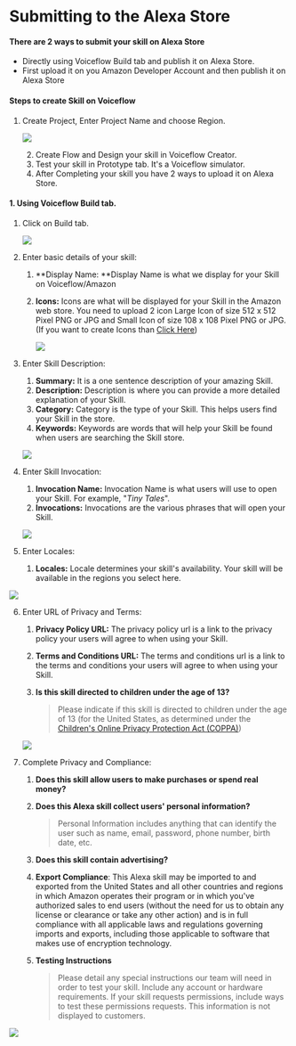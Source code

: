 # Submitting to the Alexa Store

#### There are 2 ways to submit your skill on Alexa Store

- Directly using Voiceflow Build tab and publish it on Alexa Store.
- First upload it on you Amazon Developer Account and then publish it on Alexa Store

#### Steps to create Skill on Voiceflow

1. Create Project, Enter Project Name and choose Region.

   ![](https://i.imgur.com/aqd3OPk.png)

   2. Create Flow and Design your skill in Voiceflow Creator.
   3. Test your skill in Prototype tab. It's a Voiceflow simulator.
   4. After Completing your skill you have 2 ways to upload it on Alexa Store.

#### 1. Using Voiceflow Build tab.

1. Click on Build tab.

   ![](https://i.imgur.com/PwiDnrs.jpg)

2. Enter basic details of your skill: 

   1. **Display Name: **Display Name is what we display for your Skill on Voiceflow/Amazon

   2. **Icons:** Icons are what will be displayed for your Skill in the Amazon web store. You need to upload 2 icon Large Icon of size 512 x 512 Pixel PNG or JPG and Small Icon of size 108 x 108 Pixel PNG or JPG. (If you want to create Icons than [Click Here](https://developer.amazon.com/docs/tools/icon-builder.html))

      ![](https://i.imgur.com/2r4PPrb.png)

3. Enter Skill Description:

   1. **Summary:** It is a one sentence description of your amazing Skill.
   2. **Description:** Description is where you can provide a more detailed explanation of your Skill.
   3. **Category:** Category is the type of your Skill. This helps users find your Skill in the store.
   4. **Keywords:** Keywords are words that will help your Skill be found when users are searching the Skill store.

   ![](https://i.imgur.com/9EPJsOq.png)

4. Enter Skill Invocation:

   1. **Invocation Name:** Invocation Name is what users will use to open your Skill. For example, "*Tiny Tales*".
   2. **Invocations:** Invocations are the various phrases that will open your Skill.

   ![](https://i.imgur.com/6aIya2S.png)

5. Enter Locales:

   1. **Locales:** Locale determines your skill's availability. Your skill will be available in the regions you select here.

![](https://i.imgur.com/EqZJS2C.png?1)

6. Enter URL of Privacy and Terms:

   1. **Privacy Policy URL:** The privacy policy url is a link to the privacy policy your users will agree to when using your Skill.

   2. **Terms and Conditions URL:** The terms and conditions url is a link to the terms and conditions your users will agree to when using your Skill.

   3. **Is this skill directed to children under the age of 13?** 

      > Please indicate if this skill is directed to children under the age of 13 (for the United States, as determined under the [Children's Online Privacy Protection Act (COPPA)](https://www.ftc.gov/tips-advice/business-center/privacy-and-security/children's-privacy))

   ![](https://i.imgur.com/WJvCuL9.png)

7. Complete Privacy and Compliance:

   1. **Does this skill allow users to make purchases or spend real money?**

   2. **Does this Alexa skill collect users' personal information?**

      > Personal Information includes anything that can identify the user such as name, email, password, phone number, birth date, etc.

   3. **Does this skill contain advertising?**

   4. **Export Compliance**: This Alexa skill may be imported  to and exported from the United States and all other countries and  regions in which Amazon operates their program or in which you've  authorized sales to end users (without the need for us to obtain any  license or clearance or take any other action) and is in full compliance with all applicable laws and regulations governing imports and exports, including those applicable to software that makes use of encryption  technology.

   5. **Testing Instructions**

      > Please detail any special instructions our team will need in order to  test your skill. Include any account or hardware requirements. If your  skill requests permissions, include ways to test these permissions  requests. This information is not displayed to customers.

![](https://i.imgur.com/kFTluZk.png)